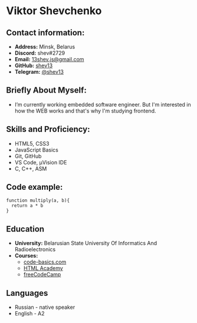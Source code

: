 # Viktor Shevchenko

## Contact information:

- **Address:** Minsk, Belarus
- **Discord:** shev#2729
- **Email:** 13shev.js@gmail.com
- **GitHub:** [shev13](https://github.com/shev13)
- **Telegram:** [@shev13](https://t.me/shev13)

## Briefly About Myself:

- I’m currently working embedded software engineer. But I'm interested in how the WEB works and that's why I'm studying frontend.

## Skills and Proficiency:

- HTML5, CSS3
- JavaScript Basics
- Git, GitHub
- VS Code, µVision IDE
- C, C++, ASM

## Code example:

```
function multiply(a, b){
  return a * b
}
```

## Education

- **University:** Belarusian State University Of Informatics And Radioelectronics
- **Courses:**
  - [code-basics.com](https://code-basics.com/)
  - [HTML Academy](https://htmlacademy.ru/)
  - [freeСodeСamp](https://www.freecodecamp.org/)

## Languages

- Russian - native speaker
- English - A2
